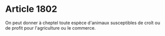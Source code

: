 # Article 1802

On peut donner à cheptel toute espèce d'animaux susceptibles de croît ou de profit pour l'agriculture ou le commerce.
